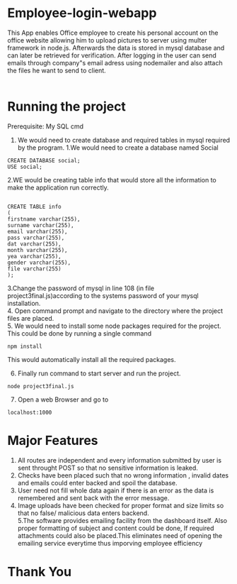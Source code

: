 # Employee-login-webapp
This App enables Office employee to create his personal account on the office website allowing him to upload pictures to server using multer framework in node.js. Afterwards the data is stored in mysql database and can later be retrieved for verification. After logging in the user can send emails through company"s email adress using nodemailer and also attach the files he want to send to client.
<br/><br/>
# Running the project
Prerequisite: My SQL cmd
1. We would need to create database and required tables in mysql required by the program.
1.We would need to create a database named Social <br/>
````
CREATE DATABASE social;
USE social;
````
2.WE would be creating table info that would store all the information to make the application run correctly.<br/>
````

CREATE TABLE info
(
firstname varchar(255),
surname varchar(255),
email varchar(255),
pass varchar(255),
dat varchar(255),
month varchar(255),
yea varchar(255),
gender varchar(255),
file varchar(255)
);
````

3.Change the password of mysql in line 108 (in file project3final.js)according to the systems password of your mysql installation.<br />
4. Open command prompt and navigate to the directory where the project files are placed.<br />
5. We would need to install some node packages required for the project. This could be done by running a single command 
````
npm install
````
This would automatically install all the required packages.<br />

6. Finally run command to start server and run the project.
````
node project3final.js
````
7. Open a web Browser and go to 
````
localhost:1000
````
# Major Features
1. All routes are independent and every information submitted by user is sent throught POST so that no sensitive information is leaked.<br />
2. Checks have been placed such that no wrong information , invalid dates and emails could enter backed and spoil the database. <br />
3. User need not fill whole data again if there is an error as the data is remembered and sent back with the error message.
4. Image uploads have been checked for proper format and size limits so that no false/ malicious data enters backend.<br />
5.The software provides emailing facility from the dashboard itself. Also proper formatting of subject and content could be done, If required attachments could also be placed.This eliminates need of opening the emailing service everytime thus imporving employee efficiency

# Thank You
